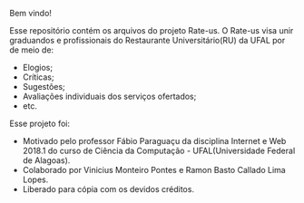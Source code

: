 Bem vindo!

Esse repositório contém os arquivos do projeto Rate-us. 
O Rate-us visa unir graduandos e profissionais do Restaurante Universitário(RU) da UFAL por de meio de:
- Elogios;
- Críticas;
- Sugestões;
- Avaliações individuais dos serviços ofertados;
- etc.

Esse projeto foi:

- Motivado pelo professor Fábio Paraguaçu da disciplina Internet e Web 2018.1 do curso de Ciência da Computação - UFAL(Universidade Federal de Alagoas).
- Colaborado por Vinicius Monteiro Pontes e Ramon Basto Callado Lima Lopes.
- Liberado para cópia com os devidos créditos.
